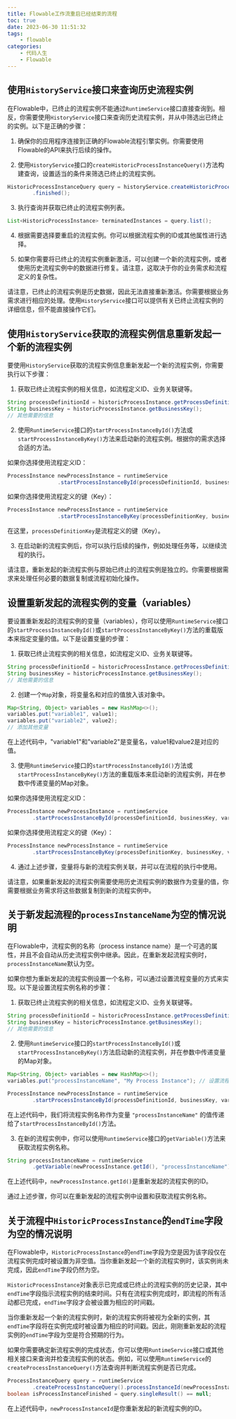 ```yaml
---
title: Flowable工作流重启已经结束的流程
toc: true
date: 2023-06-30 11:51:32
tags:
	- flowable
categories:
	- 代码人生
	- Flowable
---
```



## 使用`HistoryService`接口来查询历史流程实例

在Flowable中，已终止的流程实例不能通过`RuntimeService`接口直接查询到。相反，你需要使用`HistoryService`接口来查询历史流程实例，并从中筛选出已终止的实例。以下是正确的步骤：

1. 确保你的应用程序连接到正确的Flowable流程引擎实例。你需要使用Flowable的API来执行后续的操作。

2. 使用`HistoryService`接口的`createHistoricProcessInstanceQuery()`方法构建查询，设置适当的条件来筛选已终止的流程实例。

```java
HistoricProcessInstanceQuery query = historyService.createHistoricProcessInstanceQuery()
		.finished();
```

3. 执行查询并获取已终止的流程实例列表。

```java
List<HistoricProcessInstance> terminatedInstances = query.list();
```

4. 根据需要选择要重启的流程实例。你可以根据流程实例的ID或其他属性进行选择。

5. 如果你需要将已终止的流程实例重新激活，可以创建一个新的流程实例，或者使用历史流程实例中的数据进行修复。请注意，这取决于你的业务需求和流程定义的复杂性。

请注意，已终止的流程实例是历史数据，因此无法直接重新激活。你需要根据业务需求进行相应的处理。使用`HistoryService`接口可以提供有关已终止流程实例的详细信息，但不能直接操作它们。

<!-- more -->

## 使用`HistoryService`获取的流程实例信息重新发起一个新的流程实例

要使用`HistoryService`获取的流程实例信息重新发起一个新的流程实例，你需要执行以下步骤：

1. 获取已终止流程实例的相关信息，如流程定义ID、业务关联键等。

```java
String processDefinitionId = historicProcessInstance.getProcessDefinitionId();
String businessKey = historicProcessInstance.getBusinessKey();
// 其他需要的信息
```

2. 使用`RuntimeService`接口的`startProcessInstanceById()`方法或`startProcessInstanceByKey()`方法来启动新的流程实例。根据你的需求选择合适的方法。

如果你选择使用流程定义ID：

```java
ProcessInstance newProcessInstance = runtimeService
				.startProcessInstanceById(processDefinitionId, businessKey);
```

如果你选择使用流程定义的键（Key）：

```java
ProcessInstance newProcessInstance = runtimeService
				.startProcessInstanceByKey(processDefinitionKey, businessKey);
```

在这里，`processDefinitionKey`是流程定义的键（Key）。

3. 在启动新的流程实例后，你可以执行后续的操作，例如处理任务等，以继续流程的执行。

请注意，重新发起的新流程实例与原始已终止的流程实例是独立的。你需要根据需求来处理任何必要的数据复制或流程初始化操作。

## 设置重新发起的流程实例的变量（variables）

要设置重新发起的流程实例的变量（variables），你可以使用`RuntimeService`接口的`startProcessInstanceById()`或`startProcessInstanceByKey()`方法的重载版本来指定变量的值。以下是设置变量的步骤：

1. 获取已终止流程实例的相关信息，如流程定义ID、业务关联键等。

```java
String processDefinitionId = historicProcessInstance.getProcessDefinitionId();
String businessKey = historicProcessInstance.getBusinessKey();
// 其他需要的信息
```

2. 创建一个`Map`对象，将变量名和对应的值放入该对象中。

```java
Map<String, Object> variables = new HashMap<>();
variables.put("variable1", value1);
variables.put("variable2", value2);
// 添加其他变量
```

在上述代码中，"variable1"和"variable2"是变量名，value1和value2是对应的值。

3. 使用`RuntimeService`接口的`startProcessInstanceById()`方法或`startProcessInstanceByKey()`方法的重载版本来启动新的流程实例，并在参数中传递变量的Map对象。

如果你选择使用流程定义ID：

```java
ProcessInstance newProcessInstance = runtimeService
		.startProcessInstanceById(processDefinitionId, businessKey, variables);
```

如果你选择使用流程定义的键（Key）：

```java
ProcessInstance newProcessInstance = runtimeService
		.startProcessInstanceByKey(processDefinitionKey, businessKey, variables);
```

4. 通过上述步骤，变量将与新的流程实例关联，并可以在流程的执行中使用。

请注意，如果重新发起的流程实例需要使用历史流程实例的数据作为变量的值，你需要根据业务需求将这些数据复制到新的流程实例中。

## 关于新发起流程的`processInstanceName`为空的情况说明

在Flowable中，流程实例的名称（process instance name）是一个可选的属性，并且不会自动从历史流程实例中继承。因此，在重新发起流程实例时，`processInstanceName`默认为空。

如果你想为重新发起的流程实例设置一个名称，可以通过设置流程变量的方式来实现。以下是设置流程实例名称的步骤：

1. 获取已终止流程实例的相关信息，如流程定义ID、业务关联键等。

```java
String processDefinitionId = historicProcessInstance.getProcessDefinitionId();
String businessKey = historicProcessInstance.getBusinessKey();
// 其他需要的信息
```

2. 使用`RuntimeService`接口的`startProcessInstanceById()`或`startProcessInstanceByKey()`方法启动新的流程实例，并在参数中传递变量的Map对象。

```java
Map<String, Object> variables = new HashMap<>();
variables.put("processInstanceName", "My Process Instance"); // 设置流程实例名称

ProcessInstance newProcessInstance = runtimeService
		.startProcessInstanceById(processDefinitionId, businessKey, variables);
```

在上述代码中，我们将流程实例名称作为变量 `"processInstanceName"` 的值传递给了`startProcessInstanceById()`方法。

3. 在新的流程实例中，你可以使用`RuntimeService`接口的`getVariable()`方法来获取流程实例名称。

```java
String processInstanceName = runtimeService
		.getVariable(newProcessInstance.getId(), "processInstanceName");
```

在上述代码中，`newProcessInstance.getId()`是重新发起的流程实例的ID。

通过上述步骤，你可以在重新发起的流程实例中设置和获取流程实例名称。

## 关于流程中`HistoricProcessInstance`的`endTime`字段为空的情况说明

在Flowable中，`HistoricProcessInstance`的`endTime`字段为空是因为该字段仅在流程实例完成时被设置为非空值。当你重新发起一个新的流程实例时，该实例尚未完成，因此`endTime`字段仍然为空。

`HistoricProcessInstance`对象表示已完成或已终止的流程实例的历史记录，其中`endTime`字段指示流程实例的结束时间。只有在流程实例完成时，即流程的所有活动都已完成，`endTime`字段才会被设置为相应的时间戳。

当你重新发起一个新的流程实例时，新的流程实例将被视为全新的实例，其`endTime`字段将在实例完成时被设置为相应的时间戳。因此，刚刚重新发起的流程实例的`endTime`字段为空是符合预期的行为。

如果你需要确定新流程实例的完成状态，你可以使用`RuntimeService`接口或其他相关接口来查询并检查流程实例的状态。例如，可以使用`RuntimeService`的`createProcessInstanceQuery()`方法查询并判断流程实例是否已完成。

```java
ProcessInstanceQuery query = runtimeService
		.createProcessInstanceQuery().processInstanceId(newProcessInstanceId);
boolean isProcessInstanceFinished = query.singleResult() == null;
```

在上述代码中，`newProcessInstanceId`是你重新发起的新流程实例的ID。


